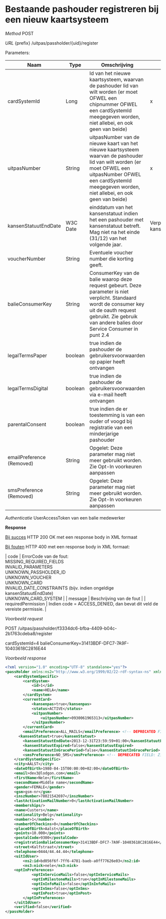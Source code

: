 ---
---

# Bestaande pashouder registreren bij een nieuw kaartsysteem

_Method_
POST

_URL_
{prefix} /uitpas/passholder/{uid}/register

Parameters:

| **Naam** | **Type** | **Omschrijving** | **Verplicht** |
| --- | --- | --- | --- |
| cardSystemId              | Long     | Id van het nieuwe kaartsysteem, waarvan de pashouder lid van wilt worden (er moet OFWEL een chipnummer OFWEL een cardSystemId meegegeven worden, niet allebei, en ook geen van beide)                                  | x                                   |
| uitpasNumber              | String   | uitpasNumber van de nieuwe kaart van het nieuwe kaartsysteem waarvan de pashouder lid van wilt worden (er moet OFWEL een uitpasNumber OFWEL een cardSystemId meegegeven worden, niet allebei, en ook geen van beide)   | x                                   |
| kansenStatuutEndDate      | W3C Date | einddatum van het kansenstatuut indien het een pashouder met kansenstatuut betreft. Mag niet na het einde (31/12) van het volgende jaar.                                                                               | Verplicht indien kansenStatuut=true |
| voucherNumber             | String   | Eventuele voucher number die korting geeft.                                                                                                                                                                            |                                     |
| balieConsumerKey          | String   | ConsumerKey van de balie waarop deze request gebeurt. Deze parameter is niet verplicht. Standaard wordt de consumer key uit de oauth request gebruikt. Zie gebruik van andere balies door Service Consumer in punt 2.4 |                                     |
| legalTermsPaper           | boolean  | true indien de pashouder de gebruikersvoorwaarden op papier heeft ontvangen                                                                                                                                            |                                     |
| legalTermsDigital         | boolean  | true indien de pashouder de gebruikersvoorwaarden via e-mail heeft ontvangen                                                                                                                                           |                                     |
| parentalConsent           | boolean  | true indien de er toestemming is van een ouder of voogd bij registratie van een minderjarige pashouder                                                                                                                 |                                     |
| emailPreference (Removed) | String   | Opgelet: Deze parameter mag niet meer gebruikt worden. Zie Opt-In voorkeuren aanpassen                                                                                                                                 |                                     |
| smsPreference (Removed)   | String   | Opgelet: Deze parameter mag niet meer gebruikt worden. Zie Opt-In voorkeuren aanpassen                                                                                                                                 |                                     |

_Authenticatie_
UserAccessToken van een balie medewerker

**Response**

<u>Bij succes</u>
HTTP 200 OK met een response body in XML formaat

<u>Bij fouten</u>
HTTP 400 met een response body in XML formaat:

| code | ErrorCode van de fout:<br>MISSING_REQUIRED_FIELDS<br>INVALID_PARAMETERS<br>UNKNOWN_PASSHOLDER_ID<br>UNKNOWN_VOUCHER<br>UNKNOWN_CARD<br>INVALID_DATE_CONSTRAINTS (bijv. indien ongeldige kansenStatuutEndDate)<br>UNKNOWN_CARD_SYSTEM |
| message | Beschrijving van de fout |
| requiredPermission | Indien code = ACCESS_DENIED, dan bevat dit veld de vereiste permissie. |

_Voorbeeld request_

POST /uitpas/passholder/f3334dc6-bfba-4409-b04c-2b1763cdeba8/register

cardSystemId=4
balieConsumerKey=31413BDF-DFC7-7A9F-10403618C2816E44

_Voorbeeld response_


~~~xml
<?xml version="1.0" encoding="UTF-8" standalone="yes"?>
<passHolder xmlns:ns2="http://www.w3.org/1999/02/22-rdf-syntax-ns" xmlns:ns3="http://xmlns.com/foaf/0.1/">
    <cardSystemSpecific>
        <cardSystem>
            <id>1</id>
            <name>HELA</name>
        </cardSystem>
        <currentCard>
            <kansenpas>true</kansenpas>
            <status>ACTIVE</status>
            <uitpasNumber>
                <uitpasNumber>0930061965313</uitpasNumber>
            </uitpasNumber>
        </currentCard>
        <emailPreference>ALL_MAILS</emailPreference> <!-- DEPRECATED FIELD: Zie Opt-In voorkeuren aanpassen -->
	  <kansenStatuut>true</kansenStatuut>
        <kansenStatuutEndDate>2013-12-31T23:59:59+01:00</kansenStatuutEndDate>
        <kansenStatuutExpired>false</kansenStatuutExpired>
        <kansenStatuutInGracePeriod>false</kansenStatuutInGracePeriod>
        <smsPreference>NO_SMS</smsPreference> <!-- DEPRECATED FIELD: Zie Opt-In voorkeuren aanpassen -->
    </cardSystemSpecific>
    <city>AALST</city>
    <dateOfBirth>1980-04-15T00:00:00+02:00</dateOfBirth>
    <email>dev3@lodgon.com</email>
    <firstName>Nele</firstName>
    <secondName>Middle name</secondName>
    <gender>FEMALE</gender>
    <gsm>gsm-nr</gsm>
    <inszNumber>78021542697</inszNumber>
    <lastActivationMailNumber>0</lastActivationMailNumber>
    <memberships/>
    <name>Custers</name>
    <nationality>Belg</nationality>
    <number>1</number>
    <numberOfCheckins>0</numberOfCheckins>
    <placeOfBirth>Aalst</placeOfBirth>
    <points>10.000</points>
    <postalCode>9300</postalCode>
    <registrationBalieConsumerKey>31413BDF-DFC7-7A9F-10403618C2816E44</registrationBalieConsumerKey>
    <street>Kalfstraat</street>
    <telephone>0444/44.44.44</telephone>
    <uitIdUser>
        <ns2:id>bd056f6f-7ff6-4781-baeb-a0ff77626e03</ns2:id>
        <ns3:nick>nele</ns3:nick>
	<optInPreferences>
            <optInServiceMails>false</optInServiceMails>
            <optInMilestoneMails>true</optInMilestoneMails>
            <optInInfoMails>false</optInInfoMails>
            <optInSms>false</optInSms>
            <optInPost>true</optInPost>
        </optInPreferences>
    </uitIdUser>
    <verified>false</verified>
</passHolder>
~~~
